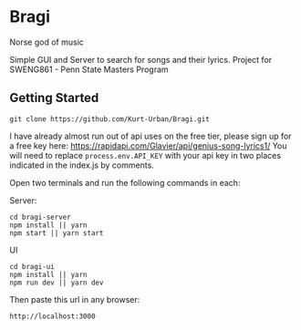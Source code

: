 # Bragi

Norse god of music

Simple GUI and Server to search for songs and their lyrics.
Project for SWENG861 - Penn State Masters Program

## Getting Started

```
git clone https://github.com/Kurt-Urban/Bragi.git
```

I have already almost run out of api uses on the free tier, please sign up for a free key here:
https://rapidapi.com/Glavier/api/genius-song-lyrics1/
You will need to replace ```process.env.API_KEY``` with your api key in two places indicated in the index.js by comments.

Open two terminals and run the following commands in each:

Server:

```
cd bragi-server
npm install || yarn
npm start || yarn start
```

UI

```
cd bragi-ui
npm install || yarn
npm run dev || yarn dev
```
Then paste this url in any browser:
```
http://localhost:3000
```


